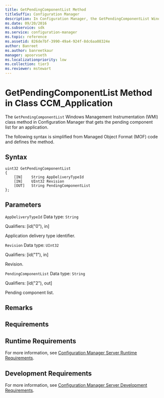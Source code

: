 ```yaml
---
title: GetPendingComponentList Method
titleSuffix: Configuration Manager
description: In Configuration Manager, the GetPendingComponentList Windows Management Instrumentation class method that gets the pending component list for an application.
ms.date: 09/20/2016
ms.subservice: sdk
ms.service: configuration-manager
ms.topic: reference
ms.assetid: 826de7bf-3990-49a4-924f-8dc6aa08324e
author: Banreet
ms.author: banreetkaur
manager: apoorvseth
ms.localizationpriority: low
ms.collection: tier3
ms.reviewer: mstewart
---
```

# GetPendingComponentList Method in Class CCM_Application
The `GetPendingComponentList` Windows Management Instrumentation (WMI) class method in Configuration Manager that gets the pending component list for an application.

 The following syntax is simplified from Managed Object Format (MOF) code and defines the method.

## Syntax

```
uint32 GetPendingComponentList
{
    [IN]    String AppDeliveryTypeId
    [IN]    UInt32 Revision
    [OUT]   String PendingComponentList
};
```

## Parameters
 `AppDeliveryTypeId`
 Data type: `String`

 Qualifiers: [id("0"), in]

 Application delivery type identifier.

 `Revision`
 Data type: `UInt32`

 Qualifiers: [id("1"), in]

 Revision.

 `PendingComponentList`
 Data type: `String`

 Qualifiers: [id("2"), out]

 Pending component list.

## Remarks

## Requirements

## Runtime Requirements
 For more information, see [Configuration Manager Server Runtime Requirements](../../../../../develop/core/reqs/server-runtime-requirements.md).

## Development Requirements
 For more information, see [Configuration Manager Server Development Requirements](../../../../../develop/core/reqs/server-development-requirements.md).
